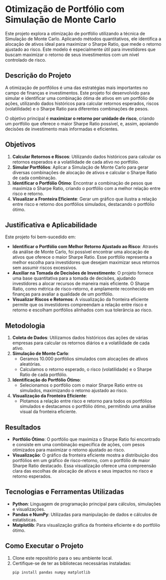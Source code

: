 # Otimização de Portfólio com Simulação de Monte Carlo

Este projeto explora a otimização de portfólio utilizando a técnica de Simulação de Monte Carlo. Aplicando métodos quantitativos, ele identifica a alocação de ativos ideal para maximizar o Sharpe Ratio, que mede o retorno ajustado ao risco. Este modelo é especialmente útil para investidores que buscam maximizar o retorno de seus investimentos com um nível controlado de risco.

## Descrição do Projeto

A otimização de portfólios é uma das estratégias mais importantes no campo de finanças e investimentos. Este projeto foi desenvolvido para simular e identificar uma combinação ótima de ativos em um portfólio de ações, utilizando dados históricos para calcular retornos esperados, riscos (volatilidade) e o Sharpe Ratio para diferentes combinações de pesos. 

O objetivo principal é **maximizar o retorno por unidade de risco**, criando um portfólio que oferece o maior Sharpe Ratio possível, e, assim, apoiando decisões de investimento mais informadas e eficientes.

## Objetivos

1. **Calcular Retornos e Riscos**: Utilizando dados históricos para calcular os retornos esperados e a volatilidade de cada ativo no portfólio.
2. **Simular Portfólios**: Aplicar a Simulação de Monte Carlo para gerar diversas combinações de alocação de ativos e calcular o Sharpe Ratio de cada combinação.
3. **Identificar o Portfólio Ótimo**: Encontrar a combinação de pesos que maximiza o Sharpe Ratio, criando o portfólio com a melhor relação entre risco e retorno.
4. **Visualizar a Fronteira Eficiente**: Gerar um gráfico que ilustra a relação entre risco e retorno dos portfólios simulados, destacando o portfólio ótimo.

## Justificativa e Aplicabilidade

Este projeto foi bem-sucedido em:
- **Identificar o Portfólio com Melhor Retorno Ajustado ao Risco**: Através da análise de Monte Carlo, foi possível encontrar uma alocação de ativos que oferece o maior Sharpe Ratio. Esse portfólio representa a melhor escolha para investidores que desejam maximizar seus retornos sem assumir riscos excessivos.
- **Auxiliar na Tomada de Decisões de Investimento**: O projeto fornece uma base quantitativa para a tomada de decisões, ajudando investidores a alocar recursos de maneira mais eficiente. O Sharpe Ratio, como métrica de risco-retorno, é amplamente reconhecido em finanças para avaliar a qualidade de um portfólio.
- **Visualizar Riscos e Retornos**: A visualização da fronteira eficiente permite que os investidores compreendam a relação entre risco e retorno e escolham portfólios alinhados com sua tolerância ao risco.

## Metodologia

1. **Coleta de Dados**: Utilizamos dados históricos das ações de várias empresas para calcular os retornos diários e a volatilidade de cada ativo.
2. **Simulação de Monte Carlo**:
   - Geramos 10.000 portfólios simulados com alocações de ativos aleatórias.
   - Calculamos o retorno esperado, o risco (volatilidade) e o Sharpe Ratio de cada portfólio.
3. **Identificação do Portfólio Ótimo**:
   - Selecionamos o portfólio com o maior Sharpe Ratio entre os simulados, maximizando o retorno ajustado ao risco.
4. **Visualização da Fronteira Eficiente**:
   - Plotamos a relação entre risco e retorno para todos os portfólios simulados e destacamos o portfólio ótimo, permitindo uma análise visual da fronteira eficiente.

## Resultados

- **Portfólio Ótimo**: O portfólio que maximiza o Sharpe Ratio foi encontrado e consiste em uma combinação específica de ações, com pesos otimizados para maximizar o retorno ajustado ao risco.
- **Visualização**: O gráfico da fronteira eficiente mostra a distribuição dos portfólios em um gráfico de risco-retorno, com o portfólio de maior Sharpe Ratio destacado. Essa visualização oferece uma compreensão clara das escolhas de alocação de ativos e seus impactos no risco e retorno esperados.

## Tecnologias e Ferramentas Utilizadas

- **Python**: Linguagem de programação principal para cálculos, simulações e visualizações.
- **Pandas e NumPy**: Utilizadas para manipulação de dados e cálculos de estatísticas.
- **Matplotlib**: Para visualização gráfica da fronteira eficiente e do portfólio ótimo.

## Como Executar o Projeto

1. Clone este repositório para o seu ambiente local.
2. Certifique-se de ter as bibliotecas necessárias instaladas:
   ```bash
   pip install pandas numpy matplotlib

